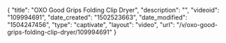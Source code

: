{
    "title": "OXO Good Grips Folding Clip Dryer",
    "description": "",
    "videoid": "109994691",
    "date_created": "1502523663",
    "date_modified": "1504247456",
    "type": "captivate",
    "layout": "video",
    "url": "\/v\/oxo-good-grips-folding-clip-dryer\/109994691"
}